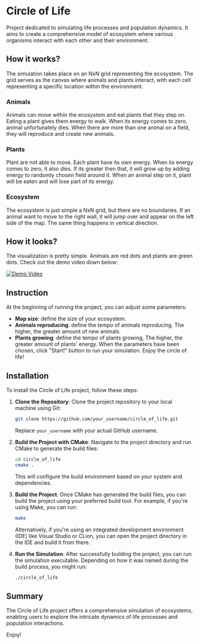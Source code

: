 # Circle of Life

Project dedicated to simulating life processes and population dynamics. It aims to create a comprehensive model of ecosystem where various organisms interact with each other and their environment.

## How it works?
The simulation takes place on an NxN grid representing the ecosystem. The grid serves as the canvas where animals and plants interact, with each cell representing a specific location within the environment.

### Animals
Animals can move within the ecosystem and eat plants that they step on. Eating a plant gives them energy to walk. When its energy comes to zero, animal 
unfortunately dies. When there are more than one animal on a field, they will reproduce and create new animals. 

### Plants
Plant are not able to move. Each plant have its own energy. When its energy comes to zero, it also dies. If its greater then that,
it will grow up by adding energy to randomly chosen field around it. When an animal step on it, plant will be eaten and will lose part of its energy.

### Ecosystem
The ecosystem is just simple a NxN grid, but there are no boundaries. If an animal want to move to the right wall, it will jump over and appear on the left side of the map. The same thing happens in vertical direction.

## How it looks?

The visualization is pretty simple. Animals are red dots and plants are green dots. Check out the demo video down below:

[![Demo Video](https://img.youtube.com/vi/QOxhfn7AfWg/0.jpg)](https://www.youtube.com/watch?v=QOxhfn7AfWg)



## Instruction

At the beginning of running the project, you can adjust some parameters:
- **Map size**: define the size of your ecosystem.
- **Animals reproducing**: define the tempo of animals reproducing. The higher, the greater amount of new animals.
- **Plants growing**: define the tempo of plants growing, The higher, the greater amount of plants' energy.
When the parameters have been chosen, click "Start!" button to run your simulation. Enjoy the circle of life!

## Installation

To install the Circle of Life project, follow these steps:

1. **Clone the Repository**: Clone the project repository to your local machine using Git:

    ```bash
    git clone https://github.com/your_username/circle_of_life.git
    ```

   Replace `your_username` with your actual GitHub username.

2. **Build the Project with CMake**: Navigate to the project directory and run CMake to generate the build files:

    ```bash
    cd circle_of_life
    cmake .
    ```

   This will configure the build environment based on your system and dependencies.

3. **Build the Project**: Once CMake has generated the build files, you can build the project using your preferred build tool. For example, if you're using Make, you can run:

    ```bash
    make
    ```

   Alternatively, if you're using an integrated development environment (IDE) like Visual Studio or CLion, you can open the project directory in the IDE and build it from there.

4. **Run the Simulation**: After successfully building the project, you can run the simulation executable. Depending on how it was named during the build process, you might run:

    ```bash
    ./circle_of_life
    ```

## Summary
The Circle of Life project offers a comprehensive simulation of ecosystems, enabling users to explore the intricate dynamics of life processes and population interactions. 

Enjoy!
